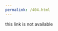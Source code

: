 ```yaml
---
permalink: /404.html
---
```


<!DOCTYPE html>
<html lang="en">
  <head>
    <meta charset="UTF-8" />
    <meta name="viewport" content="width=device-width, initial-scale=1.0" />
    <title>Document</title>
    <script type="text/javascript" src="externalcss.js"></script>
    <meta charset="utf-8" />
    <meta name="viewport" content="width=device-width, initial-scale=1" />
    <title>404 error page</title>
  </head>
  <body>
    <main>
      <div class="container"><p>this link is not available</p></div>
    </main>
        <script type="text/javascript" src="hdr_ftr.js"></script>
  </body>
</html>
